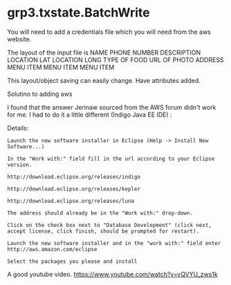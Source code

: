 # grp3.txstate.BatchWrite
You will need to add a credentials file which you will need from the aws website. 

The layout of the input file is
NAME
PHONE NUMBER
DESCRIPTION
LOCATION LAT
LOCATION LONG
TYPE OF FOOD
URL OF PHOTO
ADDRESS
MENU ITEM
MENU ITEM
MENU ITEM

This layout/object saving can easily change. Have attributes added. 

Solutino to adding aws

I found that the answer Jerinaw sourced from the AWS forum didn't work for me. I had to do it a little different (Indigo Java EE IDE) :

Details:

    Launch the new software installer in Eclipse (Help -> Install New Software...)

    In the "Work with:" field fill in the url according to your Eclipse version.

    http://download.eclipse.org/releases/indigo

    http://download.eclipse.org/releases/kepler

    http://download.eclipse.org/releases/luna

    The address should already be in the "Work with:" drop-down.

    Click on the check box next to "Database Development" (click next, accept license, click finish, should be prompted for restart).

    Launch the new software installer and in the "work with:" field enter http://aws.amazon.com/eclipse

    Select the packages you please and install


A good youtube video. 
https://www.youtube.com/watch?v=vQVYU_zws1k
